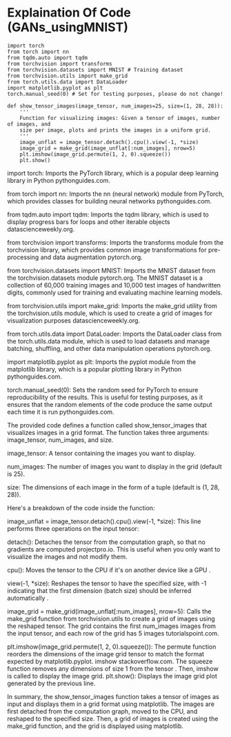 # Explaination Of Code (GANs_usingMNIST)

```
import torch
from torch import nn
from tqdm.auto import tqdm
from torchvision import transforms
from torchvision.datasets import MNIST # Training dataset
from torchvision.utils import make_grid
from torch.utils.data import DataLoader
import matplotlib.pyplot as plt
torch.manual_seed(0) # Set for testing purposes, please do not change!

def show_tensor_images(image_tensor, num_images=25, size=(1, 28, 28)):
    '''
    Function for visualizing images: Given a tensor of images, number of images, and
    size per image, plots and prints the images in a uniform grid.
    '''
    image_unflat = image_tensor.detach().cpu().view(-1, *size)
    image_grid = make_grid(image_unflat[:num_images], nrow=5)
    plt.imshow(image_grid.permute(1, 2, 0).squeeze())
    plt.show()
```

import torch: Imports the PyTorch library, which is a popular deep learning library in Python pythonguides.com.

from torch import nn: Imports the nn (neural network) module from PyTorch, which provides classes for building neural networks pythonguides.com.

from tqdm.auto import tqdm: Imports the tqdm library, which is used to display progress bars for loops and other iterable objects datascienceweekly.org.

from torchvision import transforms: Imports the transforms module from the torchvision library, which provides common image transformations for pre-processing and data augmentation pytorch.org.

from torchvision.datasets import MNIST: Imports the MNIST dataset from the torchvision.datasets module pytorch.org. The MNIST dataset is a collection of 60,000 training images and 10,000 test images of handwritten digits, commonly used for training and evaluating machine learning models.

from torchvision.utils import make_grid: Imports the make_grid utility from the torchvision.utils module, which is used to create a grid of images for visualization purposes datascienceweekly.org.

from torch.utils.data import DataLoader: Imports the DataLoader class from the torch.utils.data module, which is used to load datasets and manage batching, shuffling, and other data manipulation operations pytorch.org.

import matplotlib.pyplot as plt: Imports the pyplot module from the matplotlib library, which is a popular plotting library in Python pythonguides.com.

torch.manual_seed(0): Sets the random seed for PyTorch to ensure reproducibility of the results. This is useful for testing purposes, as it ensures that the random elements of the code produce the same output each time it is run pythonguides.com.

The provided code defines a function called show_tensor_images that visualizes images in a grid format. The function takes three arguments: image_tensor, num_images, and size.

image_tensor: A tensor containing the images you want to display.

num_images: The number of images you want to display in the grid (default is 25).

size: The dimensions of each image in the form of a tuple (default is (1, 28, 28)).

Here's a breakdown of the code inside the function:

image_unflat = image_tensor.detach().cpu().view(-1, *size): This line performs three operations on the input tensor:

detach(): Detaches the tensor from the computation graph, so that no gradients are computed projectpro.io. This is useful when you only want to visualize the images and not modify them.

cpu(): Moves the tensor to the CPU if it's on another device like a GPU .

view(-1, *size): Reshapes the tensor to have the specified size, with -1 indicating that the first dimension (batch size) should be inferred automatically .

image_grid = make_grid(image_unflat[:num_images], nrow=5): Calls the make_grid function from torchvision.utils to create a grid of images using the reshaped tensor. The grid contains the first num_images images from the input tensor, and each row of the grid has 5 images tutorialspoint.com.

plt.imshow(image_grid.permute(1, 2, 0).squeeze()): The permute function reorders the dimensions of the image grid tensor to match the format expected by matplotlib.pyplot.
imshow stackoverflow.com. The squeeze function removes any dimensions of size 1 from the tensor . Then, imshow is called to display the image grid.
plt.show(): Displays the image grid plot generated by the previous line.

In summary, the show_tensor_images function takes a tensor of images as input and displays them in a grid format using matplotlib. The images are first detached from the computation graph, moved to the CPU, and reshaped to the specified size. Then, a grid of images is created using the make_grid function, and the grid is displayed using matplotlib.


